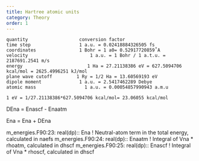 ```yaml
---
title: Hartree atomic units
category: Theory
order: 1
---
```



```
quantity                   conversion factor
time step                  1 a.u. = 0.02418884326505 fs
coordinates                1 Bohr = 1 a0= 0.52917720859˚A
velocity                       1 a.u. = 1 Bohr / 1 a.t.u. = 2187691.2541 m/s
energy                        1 Ha = 27.21138386 eV = 627.5094706 kcal/mol = 2625.4996251 kJ/mol
plane wave cutoff         1 Ry = 1/2 Ha = 13.60569193 eV
dipole moment              1 a.u. = 2.5417462289 Debye
atomic mass                  1 a.u. = 0.00054857990943 a.m.u

1 eV = 1/27.21138386*627.5094706 kcal/mol= 23.06055 kcal/mol
```


DEna = Enascf - Enaatm

Ena = Ena + DEna

m_energies.F90:23:  real(dp):: Ena        ! Neutral-atom term in the total energy,  calculated in naefs
m_energies.F90:24:  real(dp):: Enaatm     ! Integral of Vna * rhoatm, calculated  in dhscf
m_energies.F90:25:  real(dp):: Enascf     ! Integral of Vna * rhoscf, calculated  in dhscf

